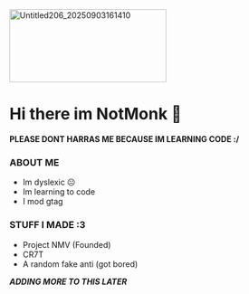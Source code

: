 <img width="277" height="129" alt="Untitled206_20250903161410" src="https://github.com/user-attachments/assets/98b02503-4682-48e2-ac6e-3c2c041f5335" />

# Hi there im NotMonk 👋
**PLEASE DONT HARRAS ME BECAUSE IM LEARNING CODE :/**

### ABOUT ME
- Im dyslexic ☹️
- Im learning to code
- I mod gtag
  
### STUFF I MADE :3
- Project NMV (Founded)
- CR7T
- A random fake anti (got bored)

 ***ADDING MORE TO THIS LATER***
